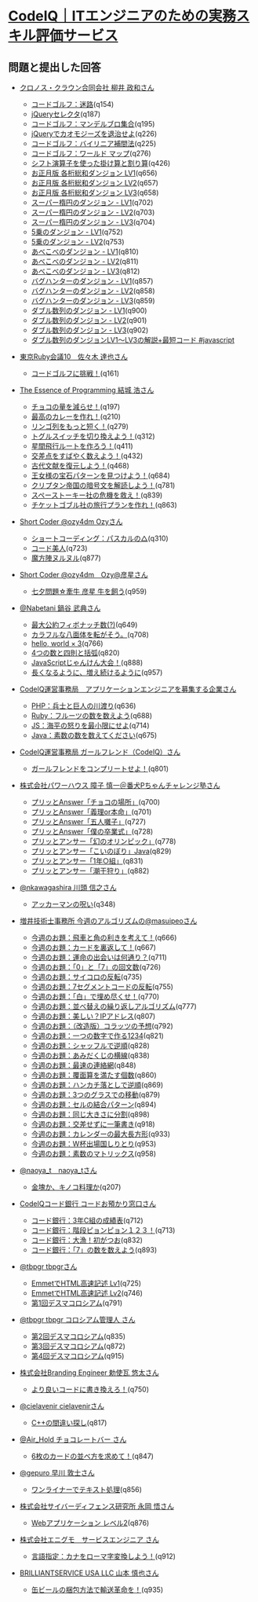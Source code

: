 # [CodeIQ｜ITエンジニアのための実務スキル評価サービス](https://codeiq.jp/)

## 問題と提出した回答

* [クロノス・クラウン合同会社  柳井 政和さん](https://codeiq.jp/ace/yanai_masakazu/)
  - [コードゴルフ：迷路](https://codeiq.jp/ace/yanai_masakazu/q154)(q154)
  - [jQueryセレクタ](https://codeiq.jp/ace/yanai_masakazu/q187)(q187)
  - [コードゴルフ：マンデルブロ集合](https://codeiq.jp/ace/yanai_masakazu/q195)(q195)
  - [jQueryでカオモジーズを退治せよ](https://codeiq.jp/ace/yanai_masakazu/q226)(q226)
  - [コードゴルフ：バイリニア補間法](https://codeiq.jp/ace/yanai_masakazu/q225)(q225)
  - [コードゴルフ：ワールド マップ](https://codeiq.jp/ace/yanai_masakazu/q276)(q276)
  - [シフト演算子を使った掛け算と割り算](https://codeiq.jp/ace/yanai_masakazu/q426)(q426)
  - [お正月版 各桁総和ダンジョン LV1](https://codeiq.jp/ace/yanai_masakazu/q656)(q656)
  - [お正月版 各桁総和ダンジョン LV2](https://codeiq.jp/ace/yanai_masakazu/q657)(q657)
  - [お正月版 各桁総和ダンジョン LV3](https://codeiq.jp/ace/yanai_masakazu/q658)(q658)
  - [スーパー楕円のダンジョン - LV1](https://codeiq.jp/ace/yanai_masakazu/q702)(q702)
  - [スーパー楕円のダンジョン - LV2](https://codeiq.jp/ace/yanai_masakazu/q703)(q703)
  - [スーパー楕円のダンジョン - LV3](https://codeiq.jp/ace/yanai_masakazu/q704)(q704)
  - [5乗のダンジョン - LV1](https://codeiq.jp/ace/yanai_masakazu/q752)(q752)
  - [5乗のダンジョン - LV2](https://codeiq.jp/ace/yanai_masakazu/q753)(q753)
  - [あべこべのダンジョン - LV1](https://codeiq.jp/ace/yanai_masakazu/q810)(q810)
  - [あべこべのダンジョン - LV2](https://codeiq.jp/ace/yanai_masakazu/q811)(q811)
  - [あべこべのダンジョン - LV3](https://codeiq.jp/ace/yanai_masakazu/q812)(q812)
  - [バグハンターのダンジョン - LV1](https://codeiq.jp/ace/yanai_masakazu/q857)(q857)
  - [バグハンターのダンジョン - LV2](https://codeiq.jp/ace/yanai_masakazu/q858)(q858)
  - [バグハンターのダンジョン - LV3](https://codeiq.jp/ace/yanai_masakazu/q859)(q859)
  - [ダブル数列のダンジョン - LV1](https://codeiq.jp/ace/yanai_masakazu/q900)(q900)
  - [ダブル数列のダンジョン - LV2](https://codeiq.jp/ace/yanai_masakazu/q901)(q901)
  - [ダブル数列のダンジョン - LV3](https://codeiq.jp/ace/yanai_masakazu/q902)(q902)
  - [ダブル数列のダンジョンLV1～LV3の解説+最短コード #javascript](https://codeiq.jp/magazine/2014/06/11998/)

* [東京Ruby会議10　佐々木 達也さん](https://codeiq.jp/ace/sasata299/)
  - [コードゴルフに挑戦！](https://codeiq.jp/ace/sasata299/q161)(q161)

* [The Essence of Programming  結城 浩さん](https://codeiq.jp/ace/yuki_hiroshi/)
  - [チョコの量を減らせ！](https://codeiq.jp/ace/yuki_hiroshi/q197)(q197)
  - [最高のカレーを作れ！](https://codeiq.jp/ace/yuki_hiroshi/q210)(q210)
  - [リンゴ列をもっと短く！](https://codeiq.jp/ace/yuki_hiroshi/q279)(q279)
  - [トグルスイッチを切り換えよう！](https://codeiq.jp/ace/yuki_hiroshi/q312)(q312)
  - [星間飛行ルートを作ろう！](https://codeiq.jp/ace/yuki_hiroshi/q411)(q411)
  - [交差点をすばやく数えよう！](https://codeiq.jp/ace/yuki_hiroshi/q432)(q432)
  - [古代文献を復元しよう！](https://codeiq.jp/ace/yuki_hiroshi/q468)(q468)
  - [王女様の宝石パターンを見つけよう！](https://codeiq.jp/ace/yuki_hiroshi/q684)(q684)
  - [クリプタン帝国の暗号文を解読しよう！](https://codeiq.jp/ace/yuki_hiroshi/q781)(q781)
  - [スペーストーキー社の危機を救え！](https://codeiq.jp/ace/yuki_hiroshi/q839)(q839)
  - [チケットゴブル社の旅行プランを作れ！](https://codeiq.jp/ace/yuki_hiroshi/q863)(q863)

* [Short Coder @ozy4dm  Ozyさん](https://codeiq.jp/ace/ozy4dm/)
  - [ショートコーディング：パスカルの△](https://codeiq.jp/ace/ozy4dm/q310)(q310)
  - [コード美人](https://codeiq.jp/ace/ozy4dm/q723)(q723)
  - [魔方陣ヌルヌル](https://codeiq.jp/ace/ozy4dm/q877)(q877)

* [Short Coder @ozy4dm　Ozy@彦星さん](https://codeiq.jp/ace/ozy_hikoboshi/)
  - [七夕問題☆牽牛 彦星 牛を飼う](https://codeiq.jp/ace/ozy_hikoboshi/q959)(q959)

* [@Nabetani  鍋谷 武典さん](https://codeiq.jp/ace/nabetani_takenori/)
  - [最大公約フィボナッチ数(?)](https://codeiq.jp/ace/nabetani_takenori/q649)(q649)
  - [カラフルな八面体を転がそう。](https://codeiq.jp/ace/nabetani_takenori/q708)(q708)
  - [hello, world × 3](https://codeiq.jp/ace/nabetani_takenori/q766)(q766)
  - [4つの数と四則と括弧](https://codeiq.jp/ace/nabetani_takenori/q820)(q820)
  - [JavaScriptじゃんけん大会！](https://codeiq.jp/ace/nabetani_takenori/q888)(q888)
  - [長くなるように、増え続けるように](https://codeiq.jp/ace/nabetani_takenori/q957)(q957)

* [CodeIQ運営事務局　アプリケーションエンジニアを募集する企業さん](https://codeiq.jp/ace/joboffer_apli/)
  - [PHP：兵士と巨人の川渡り](https://codeiq.jp/ace/joboffer_apli/q636)(q636)
  - [Ruby：フルーツの数を数えよう](https://codeiq.jp/ace/joboffer_apli/q688)(q688)
  - [JS：海平の怒りを最小限にせよ](https://codeiq.jp/ace/joboffer_apli/q714)(q714)
  - [Java：素数の数を数えてください](https://codeiq.jp/ace/joboffer_apli/q675)(q675)

* [CodeIQ運営事務局  ガールフレンド（CodeIQ）さん](https://codeiq.jp/ace/girlfriend_codeiq/)
  - [ガールフレンドをコンプリートせよ！](https://codeiq.jp/ace/girlfriend_codeiq/q801)(q801)

* [株式会社パワーハウス  障子 慎一＠番犬Pちゃんチャレンジ塾さん](https://codeiq.jp/ace/shoji_shinichi/)
  - [プリッとAnswer「チョコの場所」](https://codeiq.jp/ace/shoji_shinichi/q700)(q700)
  - [プリッとAnswer「義理or本命」](https://codeiq.jp/ace/shoji_shinichi/q701)(q701)
  - [プリッとAnswer「五人囃子」](https://codeiq.jp/ace/shoji_shinichi/q727)(q727)
  - [プリッとAnswer「僕の卒業式」](https://codeiq.jp/ace/shoji_shinichi/q728)(q728)
  - [プリッとアンサー「幻のオリンピック」](https://codeiq.jp/ace/shoji_shinichi/q778)(q778)
  - [プリッとアンサー「こいのぼり」Java](https://codeiq.jp/ace/shoji_shinichi/q829)(q829)
  - [プリッとアンサー「1年○組」](https://codeiq.jp/ace/shoji_shinichi/q831)(q831)
  - [プリッとアンサー「潮干狩り」](https://codeiq.jp/ace/shoji_shinichi/q882)(q882)

* [@nkawagashira  川頭 信之さん](https://codeiq.jp/ace/kawagashira_nobuyuki/)
  - [アッカーマンの呪い](https://codeiq.jp/ace/kawagashira_nobuyuki/q348)(q348)

* [増井技術士事務所  今週のアルゴリズムの@masuipeoさん](https://codeiq.jp/ace/thisweek_masuipeo/)
  - [今週のお題：飛車と角の利きを考えて！](https://codeiq.jp/ace/thisweek_masuipeo/q666)(q666)
  - [今週のお題：カードを裏返して！](https://codeiq.jp/ace/thisweek_masuipeo/q667)(q667)
  - [今週のお題：運命の出会いは何通り？](https://codeiq.jp/ace/thisweek_masuipeo/q711)(q711)
  - [今週のお題：「0」と「7」の回文数](https://codeiq.jp/ace/thisweek_masuipeo/q726)(q726)
  - [今週のお題：サイコロの反転](https://codeiq.jp/ace/thisweek_masuipeo/q735)(q735)
  - [今週のお題：7セグメントコードの反転](https://codeiq.jp/ace/thisweek_masuipeo/q755)(q755)
  - [今週のお題：「白」で埋め尽くせ！](https://codeiq.jp/ace/thisweek_masuipeo/q770)(q770)
  - [今週のお題：並べ替えの繰り返しアルゴリズム](https://codeiq.jp/ace/thisweek_masuipeo/q777)(q777)
  - [今週のお題：美しい？IPアドレス](https://codeiq.jp/ace/thisweek_masuipeo/q807)(q807)
  - [今週のお題：（改造版）コラッツの予想](https://codeiq.jp/ace/thisweek_masuipeo/q792)(q792)
  - [今週のお題：一つの数字で作る1234](https://codeiq.jp/ace/thisweek_masuipeo/q821)(q821)
  - [今週のお題：シャッフルで逆順](https://codeiq.jp/ace/thisweek_masuipeo/q828)(q828)
  - [今週のお題：あみだくじの横線](https://codeiq.jp/ace/thisweek_masuipeo/q838)(q838)
  - [今週のお題：最速の連絡網](https://codeiq.jp/ace/thisweek_masuipeo/q848)(q848)
  - [今週のお題：覆面算を満たす個数](https://codeiq.jp/ace/thisweek_masuipeo/q860)(q860)
  - [今週のお題：ハンカチ落としで逆順](https://codeiq.jp/ace/thisweek_masuipeo/q869)(q869)
  - [今週のお題：3つのグラスでの移動](https://codeiq.jp/ace/thisweek_masuipeo/q879)(q879)
  - [今週のお題：セルの結合パターン](https://codeiq.jp/ace/thisweek_masuipeo/q894)(q894)
  - [今週のお題：同じ大きさに分割](https://codeiq.jp/ace/thisweek_masuipeo/q898)(q898)
  - [今週のお題：交差せずに一筆書き](https://codeiq.jp/ace/thisweek_masuipeo/q918)(q918)
  - [今週のお題：カレンダーの最大長方形](https://codeiq.jp/ace/thisweek_masuipeo/q933)(q933)
  - [今週のお題：W杯出場国しりとり](https://codeiq.jp/ace/thisweek_masuipeo/q953)(q953)
  - [今週のお題：素数のマトリックス](https://codeiq.jp/ace/thisweek_masuipeo/q958)(q958)

* [@naoya_t　naoya_tさん](https://codeiq.jp/ace/naoyat/)
  - [金塊か、キノコ料理か](https://codeiq.jp/ace/naoyat/q207)(q207)

* [CodeIQコード銀行  コードお預かり窓口さん](https://codeiq.jp/ace/code_teller/)
  - [コード銀行：3年C組の成績表](https://codeiq.jp/ace/code_teller/q712)(q712)
  - [コード銀行：階段ピョンピョン１２３！](https://codeiq.jp/ace/code_teller/q713)(q713)
  - [コード銀行：大漁！初がつお](https://codeiq.jp/ace/code_teller/q832)(q832)
  - [コード銀行：「7」の数を数えよう](https://codeiq.jp/ace/code_teller/q893)(q893)

* [@tbpgr  tbpgrさん](https://codeiq.jp/ace/tbpgr/)
  - [EmmetでHTML高速記述 Lv1](https://codeiq.jp/ace/tbpgr/q725)(q725)
  - [EmmetでHTML高速記述 Lv2](https://codeiq.jp/ace/tbpgr/q746)(q746)
  - [第1回デスマコロシアム](https://codeiq.jp/ace/tbpgr/q791)(q791)

* [@tbpgr  tbpgr コロシアム管理人 さん](https://codeiq.jp/ace/tbpgr_colosseum_manager/)
  - [第2回デスマコロシアム](https://codeiq.jp/ace/tbpgr_colosseum_manager/q835)(q835)
  - [第3回デスマコロシアム](https://codeiq.jp/ace/tbpgr_colosseum_manager/q872)(q872)
  - [第4回デスマコロシアム](https://codeiq.jp/ace/tbpgr_colosseum_manager/q915)(q915)

* [株式会社Branding Engineer  勅使瓦 悠太さん](https://codeiq.jp/ace/teshi/)
  - [より良いコードに書き換えろ！](https://codeiq.jp/ace/teshi/q750)(q750)

* [@cielavenir  cielavenirさん](https://codeiq.jp/ace/cielavenir/)
  - [C++の間違い探し](https://codeiq.jp/ace/cielavenir/q817)(q817)

* [@Air_Hold  チョコレートバー さん](https://codeiq.jp/ace/chocolate_bar/)
  - [6枚のカードの並べ方を求めて！](https://codeiq.jp/ace/chocolate_bar/q847)(q847)

* [@gepuro  早川 敦士さん](https://codeiq.jp/ace/hayakawa_atsushi/)
  - [ワンライナーでテキスト処理](https://codeiq.jp/ace/hayakawa_atsushi/q856)(q856)

* [株式会社サイバーディフェンス研究所  永岡 悟さん](https://codeiq.jp/ace/nagaoka_satoru/)
  - [Webアプリケーション レベル2](https://codeiq.jp/ace/nagaoka_satoru/q876)(q876)

* [株式会社エニグモ　サービスエンジニア さん](https://codeiq.jp/ace/service_engineer/)
  - [言語指定：カナをローマ字変換しよう！](https://codeiq.jp/ace/service_engineer/q912)(q912)

* [BRILLIANTSERVICE USA LLC  山本 慎也さん](https://codeiq.jp/ace/yamamoto_shinya/)
  - [缶ビールの梱包方法で輸送革命を！](https://codeiq.jp/ace/yamamoto_shinya/q935)(q935)
